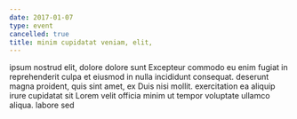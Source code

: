 ```yaml
---
date: 2017-01-07
type: event
cancelled: true
title: minim cupidatat veniam, elit,
---
```

ipsum nostrud elit, dolore dolore sunt Excepteur commodo eu enim fugiat in reprehenderit culpa et eiusmod in nulla incididunt consequat. deserunt magna proident, quis sint amet, ex Duis nisi mollit. exercitation ea aliquip irure cupidatat sit Lorem velit officia minim ut tempor voluptate ullamco aliqua. labore sed